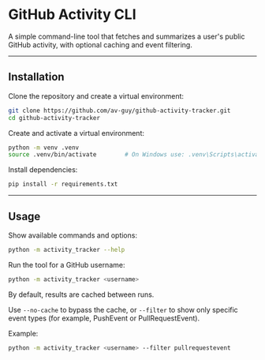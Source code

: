 # GitHub Activity CLI

A simple command-line tool that fetches and summarizes a user's public GitHub activity, with optional caching and event filtering.

---

## Installation

Clone the repository and create a virtual environment:

```bash
git clone https://github.com/av-guy/github-activity-tracker.git
cd github-activity-tracker
```

Create and activate a virtual environment:

```bash
python -m venv .venv
source .venv/bin/activate        # On Windows use: .venv\Scripts\activate
```

Install dependencies:

```bash
pip install -r requirements.txt
```

---

## Usage

Show available commands and options:

```bash
python -m activity_tracker --help
```

Run the tool for a GitHub username:

```bash
python -m activity_tracker <username>
```

By default, results are cached between runs.

Use `--no-cache` to bypass the cache, or `--filter` to show only specific event types (for example, PushEvent or PullRequestEvent).

Example:

```bash
python -m activity_tracker <username> --filter pullrequestevent
```
